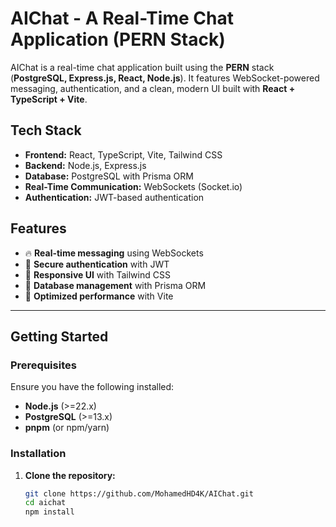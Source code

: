 # AIChat - A Real-Time Chat Application (PERN Stack)

AIChat is a real-time chat application built using the **PERN** stack (**PostgreSQL, Express.js, React, Node.js**). It features WebSocket-powered messaging, authentication, and a clean, modern UI built with **React + TypeScript + Vite**.

## Tech Stack

- **Frontend:** React, TypeScript, Vite, Tailwind CSS
- **Backend:** Node.js, Express.js
- **Database:** PostgreSQL with Prisma ORM
- **Real-Time Communication:** WebSockets (Socket.io)
- **Authentication:** JWT-based authentication

## Features

- 🔥 **Real-time messaging** using WebSockets  
- 🔐 **Secure authentication** with JWT  
- 🎨 **Responsive UI** with Tailwind CSS  
- 📂 **Database management** with Prisma ORM  
- 🚀 **Optimized performance** with Vite  

---

## Getting Started

### Prerequisites

Ensure you have the following installed:

- **Node.js** (>=22.x)
- **PostgreSQL** (>=13.x)
- **pnpm** (or npm/yarn)

### Installation

1. **Clone the repository:**
   ```sh
   git clone https://github.com/MohamedHD4K/AIChat.git
   cd aichat
   npm install